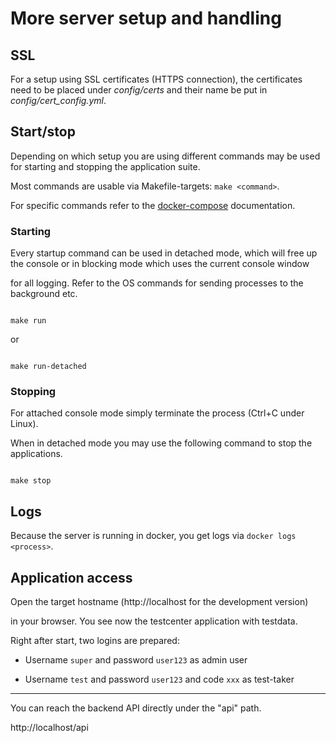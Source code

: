 # More server setup and handling

## SSL

For a setup using SSL certificates (HTTPS connection), the certificates need to be placed under _config/certs_ and their name be put in _config/cert_config.yml_.

## Start/stop

Depending on which setup you are using different commands may be used for starting and stopping the application suite.

Most commands are usable via Makefile-targets: `make <command>`.

For specific commands refer to the [docker-compose](https://docs.docker.com/compose/) documentation.

### Starting

Every startup command can be used in detached mode, which will free up the console or in blocking mode which uses the current console window

for all logging. Refer to the OS commands for sending processes to the background etc.

```

make run

```

or

```

make run-detached

```

### Stopping

For attached console mode simply terminate the process (Ctrl+C under Linux).

When in detached mode you may use the following command to stop the applications.

```

make stop

```

## Logs

Because the server is running in docker, you get logs via `docker logs <process>`.

## Application access

Open the target hostname (http://localhost for the development version)

in your browser. You see now the testcenter application with testdata.

Right after start, two logins are prepared:

- Username `super` and password `user123` as admin user

- Username `test` and password `user123` and code `xxx` as test-taker

---

You can reach the backend API directly under the "api" path.

http://localhost/api


